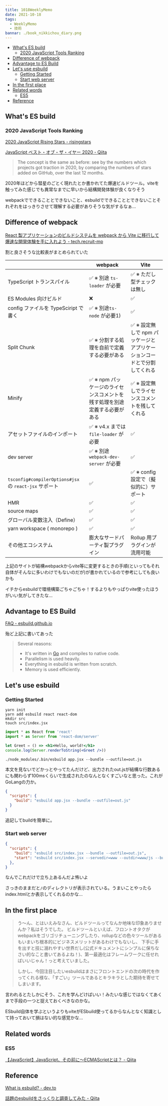 ```yaml
---
title: 1018WeeklyMemo
date: 2021-10-18
tags:
  - WeeklyMemo
  - 技術
bannar: ./book_nikkichou_diary.png
---
```


- [What's ES build](#whats-es-build)
  - [2020 JavaScript Tools Ranking](#2020-javascript-tools-ranking)
- [Difference of webpack](#difference-of-webpack)
- [Advantage to ES Build](#advantage-to-es-build)
- [Let's use esbuild](#lets-use-esbuild)
  - [Getting Started](#getting-started)
  - [Start web server](#start-web-server)
- [In the first place](#in-the-first-place)
- [Related words](#related-words)
  - [ES5](#es5)
- [Reference](#reference)

## What's ES build

### 2020 JavaScript Tools Ranking

[2020 JavaScript Rising Stars - risingstars](https://risingstars.js.org/2020/en)

[JavaScript ベスト・オブ・ザ・イヤー 2020 - Qiita](https://qiita.com/rana_kualu/items/e8a0f8f5589ff082539d)

> The concept is the same as before: see by the numbers which projects got traction in 2020, by comparing the numbers of stars added on GitHub, over the last 12 months.

2020年ほどから彗星のごとく現れたとか書かれてた爆速ビルドツール。viteを触ってみた感じでも異常なまでに早いから結構開発体験が良くなりそう

webpackでできることとできないこと、esbuildでできることとできないことそれぞれをはっきりさせて理解する必要がありそうな気がするなぁ…

## Difference of webpack

[React 製アプリケーションのビルドシステムを webpack から Vite に移行して爆速な開発体験を手に入れよう - tech.recruit-mp](https://tech.recruit-mp.co.jp/front-end/post-21250/)

割と良さそうな比較表がまとめられていた

|                                                        | webpack                                                      | Vite                                                         |
| ------------------------------------------------------ | ------------------------------------------------------------ | ------------------------------------------------------------ |
| TypeScript トランスパイル                              | ✅ ※ 別途 `ts-loader` が必要                                  | ✅ ※ ただし型チェックは無し                                   |
| ES Modules 向けビルド                                  | ❌                                                            | ✅                                                            |
| config ファイルを TypeSciript で書く                   | ✅ ※ 別途`ts-node` が必要1)                                   | ✅                                                            |
| Split Chunk                                            | ✅ ※ 分割する処理を自前で定義する必要がある                   | ✅ ※ 設定無しで npm パッケージとアプリケーションコードとで分割してくれる |
| Minify                                                 | ✅ ※ npm パッケージのライセンスコメントを残す処理を別途定義する必要がある | ✅ ※ 設定無しでライセンスコメントを残してくれる               |
| アセットファイルのインポート                           | ✅ ※ v4.x までは `file-loader` が必要                         | ✅                                                            |
| dev server                                             | ✅ ※ 別途 `webpack-dev-server` が必要                         | ✅                                                            |
| `tsconfig#compilerOptions#jsx` の `react-jsx` サポート | ✅                                                            | ✅ ※ config 設定で（擬似的に）サポート                        |
| HMR                                                    | ✅                                                            | ✅                                                            |
| source maps                                            | ✅                                                            | ✅                                                            |
| グローバル変数注入（Define）                           | ✅                                                            | ✅                                                            |
| yarn workspace ( monorepo )                            | ✅                                                            | ✅                                                            |
| その他エコシステム                                     | 膨大なサードパーティ製プラグイン                             | Rollup 用プラグインが流用可能                                |

上記のサイトが結構webpackからvite等に変更するときの手順(といってもそれ自体がそんなに多いわけでもないのだが)が書かれているので参考にしても良いかも

イチからesbuildで環境構築ごちゃごちゃ！するよりもやっぱりvite使ったほうがいい気がしてきたな…

## Advantage to ES Build

[FAQ - esbuild.github.io](https://esbuild.github.io/faq/)

殆ど上記に書いてあった

> Several reasons:
>
> - It's written in [Go](https://golang.org/) and compiles to native code.
> - Parallelism is used heavily.
> - Everything in esbuild is written from scratch.
> - Memory is used efficiently.

## Let's use esbuild

### Getting Started

```
yarn init
yarn add esbuild react react-dom
mkdir src
touch src/index.jsx
```

```jsx : index.tsx
import * as React from 'react'
import * as Server from 'react-dom/server'

let Greet = () => <h1>Hello, world!</h1>
console.log(Server.renderToString(<Greet />))
```

```
./node_modules/.bin/esbuild app.jsx --bundle --outfile=out.js
```

本文を見ないでどかっとやってたんだけど、出力されたout.jsが結構な行数あるにも関わらず100msくらいで生成されたのなんとなくすごいなと思った。これがGoLangの力か。

```json : package.jon
{
  "scripts": {
    "build": "esbuild app.jsx --bundle --outfile=out.js"
  }
}
```

追記してbuildを簡単に。

### Start web server

```json : package.json
{
  "scripts": {
    "build": "esbuild src/index.jsx --bundle --outfile=out.js",
    "start": "esbuild src/index.jsx --servedir=www --outdir=www/js --bundle"
  },
}
```

なんでこれだけで立ち上あるんだよ怖いよ

さっきのままだと`/`のディレクトリが表示されている。うまいことやったらindex.htmlとか表示してくれるのかな…

## In the first place

> う〜ん、とはいえみなさん、ビルドツールってなんか地味な印象ありませんか？私はそうでした。
> ビルドツールといえば、フロントオタクがwebpackをゴリゴリチューニングしたり、rollupなどの色々ツールがあるもいまいち根本的にビジネスメリットがあるわけでもないし、
> 下手に手を出すと技に溺れやすい世界だし(公式ドキュメントにシンプルに保ちなさい的なこと書いてあるよね！)、第一最適化はフレームワークに任せればいいじゃん！っと考えていました。
>
> しかし、今回注目したいesbuildはまさにフロントエンドの次の時代を作ってくれる様な、「すごい」ツールであるとキラキラとした期待を寄せてしまいます。

言われるとたしかにそう、これを学んどけばいい！みたいな感じではなくてあくまで手段の一つと捉えておくべきなのかな。

ESbuild自体を学ぶというよりもviteがESbuild使ってるからなんとなく知識として持っておいて損はない的な感覚かな…

## Related words

### ES5

[【JavaScript】JavaScript、その前に〜ECMAScriptとは？ - Qiita](https://qiita.com/yukibe/items/acd0bafcf2a10c99d0f6)

## Reference

[What is esbuild? - dev.to](https://dev.to/zaydek/what-is-esbuild-2ofc)

[話題のesbuildをさっくりと調査してみた - Qiita](https://qiita.com/hedrall/items/2548718cfdf7bef3efc0)


